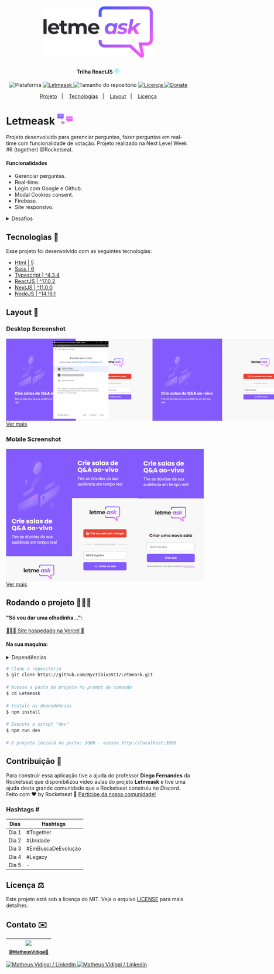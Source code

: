 <h1 align="center">
    <br>
    <img src="./.github/logo-full.svg" width="300" heigh="150" alt="Logo letmeask">
</h1>
<h4 align="center">
    Trilha ReactJS <img src="./.github/logo-icon-react.svg" height="15" alt="Logo icon react">
</h4>
<!-- <h4 align="center">Projeto web construído durante o Next Level Week #06-Together com a Rocketseat/DiegoFernandes.</h4> -->
<p align="center">
    <img alt="Plataforma" src="https://img.shields.io/static/v1?label=Plataforma&message=Mobile/PC&color=ff59f8&labelColor=835afd">
    <a aria-label="Completado" href="https://nextlevelweek.com/episodios/react/aula-5/edicao/6">
        <img alt="Letmeask" src="https://img.shields.io/badge/Letmeask-NLW 6.0-ff59f8?logo=data:image/png;base64,iVBORw0KGgoAAAANSUhEUgAAABAAAAAQCAMAAAAoLQ9TAAAALVBMVEVHcExxWsF0XMJzXMJxWcFsUsD///9jRrzY0u6Xh9Gsn9n39fyMecy0qd2bjNJWBT0WAAAABHRSTlMA2Do606wF2QAAAGlJREFUGJVdj1cWwCAIBLEsRU3uf9xobDH8+GZwUYi8i6ucJwrxKE+7D0G9Q4vlYqtmCSjndr4CgCgzlyFgfKfKCVO0LrPKjmiqMxGXkJwNnXskqWG+1oSM+BSwD8f29YLNjvx/OQrn+g99oQSoNmt3PgAAAABJRU5ErkJggg==&labelColor=835afd"></img>
    </a>
    <img alt="Tamanho do repositório" src="https://img.shields.io/github/repo-size/NyctibiusVII/Letmeask?color=ff59f8&labelColor=835afd">
    <a href="https://github.com/NyctibiusVII/Letmeask/blob/main/LICENSE">
        <img alt="Licença" src="https://img.shields.io/static/v1?label=License&message=MIT&color=ff59f8&labelColor=835afd">
    </a>
    <a href="https://picpay.me/Matheus_nyctibius_vii">
        <img alt="Donate" src="https://img.shields.io/static/v1?label=$&message=Donate&color=ff59f8&labelColor=835afd">
    </a>
</p>
<p align="center">
    <a href="#Letmeask-">Projeto</a>&nbsp;&nbsp;&nbsp;|&nbsp;&nbsp;&nbsp;
    <a href="#tecnologias-">Tecnologias</a>&nbsp;&nbsp;&nbsp;|&nbsp;&nbsp;&nbsp;
    <a href="#layout-">Layout</a>&nbsp;&nbsp;&nbsp;|&nbsp;&nbsp;&nbsp;
    <a href="#licença-%EF%B8%8F">Licença</a>
</p>
<!--
<p align="center">
    <a href="README.md">Inglês</a>
    ·
    <a href="README-pt.md">Português</a>
</p>
-->

# Letmeask <img src=".github/logo-letmeask.svg" width="42" alt="logo icon">
Projeto desenvolvido para gerenciar perguntas, fazer perguntas em real-time com funcionalidade de votação. Projeto realizado na Next Level Week #6 (together) @Rocketseat.

#### Funcionalidades
* Gerenciar perguntas.
* Real-time.
* Login com Google e Github.
* Modal Cookies consent.
* Firebase.
* Site responsivo.

<details>
    <summary>Desafios</summary>

```
✔ - Documentar bem o projeto
✔ - Melhorar o estilo: Responsividade e Design
✖ - Bloquear funcionalidades se não estiver logado
✖ - Banco de dados
✖ - Next PWA

Funcionalidades:
    - Trocar o tema da aplicação: Light e Dark
    ✔ - Banco de dados externo (Firebase)
    ✔ - oAuth github (Pagina de login)
    - Firebase:
        ✔ - Login com Google
        ✖ - Login com Github
    ✖ - Modal:
        ✖ - Close room
        ✖ - Delete question
    - Telas:
        ✔ - Home('/')
        ✔ - createRoom('/room/new')
        - roomsQA:
            - user('/rooms/[id]')
            - admin('/admin/rooms/[id]')
        - 404
```
</details>

## Tecnologias 🚀
Esse projeto foi desenvolvido com as seguintes tecnologias:
- [Html | 5](https://pt.wikipedia.org/wiki/HTML)
- [Sass | 6](https://sass-lang.com/)
- [Typescript | ^4.3.4](https://www.typescriptlang.org/)
- [ReactJS | ^17.0.2](https://pt-br.reactjs.org/)
- [NextJS | ^11.0.0](https://nextjs.org/)
- [NodeJS | ^14.16.1](https://nodejs.org/en/)

## Layout 🚧
### Desktop Screenshot
<div style="display: flex; flex-direction: 'column'; align-items: 'center';">
<!-- Responsive, 1366 x 768, 50% (Laptop L - 1366px)-->
    <!--<img width="400px" src="./.github/desktop/home.png">-->
    <img width="400px" src="./.github/desktop/home-login.png">
    <img width="400px" src="./.github/desktop/home-enter-this-room.png">
    <img width="400px" src="./.github/desktop/createRoom.png">
    <!--<img width="400px" src="./.github/desktop/admin-roomQA-with-questions.png">-->
    <!--<img width="400px" src="./.github/desktop/admin-roomQA-with-questions-being-answered.png">-->
    <!--<img width="400px" src="./.github/desktop/admin-roomQA-with-questions-answered.png">-->
    <!--<img width="400px" src="./.github/desktop/admin-roomQA-without-questions.png">-->
    <!--<img width="400px" src="./.github/desktop/modal-close-room.png">-->
    <!--<img width="400px" src="./.github/desktop/modal-delete-question.png">-->
    <!--<img width="400px" src="./.github/desktop/settings.png">-->
</div>
<a href="./.github/README-IMGS.md">Ver mais</a>

### Mobile Screenshot
<div style="display: flex; flex-direction: 'row';">
<!-- Responsive, 320 x 720, 75% (Mobile L - 320px)-->
    <img width="180px" src="./.github/mobile/home.png">
    <!--<img width="180px" src="./.github/mobile/home-login.png">-->
    <img width="180px" src="./.github/mobile/home-enter-this-room.png">
    <img width="180px" src="./.github/mobile/createRoom.png">
    <!--<img width="180px" src="./.github/mobile/admin-roomQA-with-questions.png">-->
    <!--<img width="180px" src="./.github/mobile/admin-roomQA-with-questions-being-answered.png">-->
    <!--<img width="180px" src="./.github/mobile/admin-roomQA-with-questions-answered.png">-->
    <!--<img width="180px" src="./.github/mobile/admin-roomQA-without-questions.png">-->
    <!--<img width="180px" src="./.github/mobile/modal-close-room.png">-->
    <!--<img width="180px" src="./.github/mobile/modal-delete-question.png">-->
    <!--<img width="180px" src="./.github/mobile/settings.png">-->
</div>
<a href="./.github/README-IMGS.md">Ver mais</a>
<!-- IMGS
    ------------------------------------------
    home
    home-login
    home-enter-this-room
    ------------------------------------------
    createRoom
    ------------------------------------------
    admin-roomQA-with-questions
    admin-roomQA-with-questions-being-answered
    admin-roomQA-with-questions-answered
    admin-roomQA-without-questions
    user-roomQA-with-questions
    user-roomQA-without-questions
    ------------------------------------------
    modal-close-room
    modal-delete-question
    ------------------------------------------
    settings
    ------------------------------------------
-->

## Rodando o projeto 🚴🏻‍♂️
#### "Só vou dar uma olhadinha...":
  <a href="https://letmeask-nyctibiusvii.vercel.app/">🙋🏻‍♀️ Site hospedado na Vercel 💬</a>

#### Na sua maquina:
<details>
    <summary>Dependências</summary>

```json
  "dependencies": {
    "firebase": "^8.6.8",
    "next": "11.0.0",
    "react": "17.0.2",
    "react-dom": "17.0.2",
    "sass": "^1.35.1"
  },
  "devDependencies": {
    "@types/react": "17.0.11",
    "eslint": "7.29.0",
    "eslint-config-next": "11.0.0",
    "next-sitemap": "^1.6.121",
    "typescript": "4.3.4"
  }
```
> Ex: `$ npm install _____` para instalar as dependências

> Utilize a tag `-D` para instalar as dependências de desenvolvimento.
> Utilize a tag `@types` para instalar o suporte a Typescript.
> Utilize a tag `@latest` para instalar a versão mais recente.
</details>

```bash
# Clone o repositório
$ git clone https://github.com/NyctibiusVII/Letmeask.git

# Acesse a pasta do projeto no prompt de comando
$ cd Letmeask

# Instale as dependências
$ npm install

# Execute o script "dev"
$ npm run dev

# O projeto inciará na porta: 3000 - acesse http://localhost:3000
```

## Contribuição 💭
Para construir essa aplicação tive a ajuda do professor **Diego Fernandes** da Rocketseat que disponibilizou video aulas do projeto **Letmeask** e tive uma ajuda desta grande comunidade que a Rocketseat construiu no *Discord*.
Feito com ♥ by Rocketseat :wave: [Participe da nossa comunidade!](https://discord.gg/YxU7fJT)

### Hashtags \#
| Dias  | Hashtags           |
|-------|--------------------|
| Dia 1 | #Together          |
| Dia 2 | #Unidade           |
| Dia 3 | #EmBuscaDeEvolução |
| Dia 4 | #Legacy            |
| Dia 5 | - |

## Licença ⚖️
Este projeto está sob a licença do MIT. Veja o arquivo [LICENSE](https://github.com/NyctibiusVII/Letmeask/blob/main/LICENSE) para mais detalhes.

## Contato ✉️
| <img src="https://user-images.githubusercontent.com/52816125/90341686-05b68880-dfd8-11ea-969c-70c9ce9d0278.jpg" width=100><br><sub><a href="https://www.instagram.com/nyctibius_vii/?hl=pt-br">@MatheusVidigal🦊</a></sub> |
| :---: |

<p align="left">
    <a href="https://www.linkedin.com/in/matheus-vidigal-nyctibiusvii/">
        <img alt="Matheus Vidigal / Linkedin" src="https://img.shields.io/badge/-Matheus Vidigal-835afd?style=flat&logo=Linkedin&logoColor=fff" />
    </a>
    <a href="https://mail.google.com/mail/u/1/#inbox?compose=GTvVlcSGLCKpKJfwPsKKqzXBplKkGtCLvCQcFWdWxCxQFfkHzzjVkgzrMFPBgKBmWFHvrjrCsMqSH">
        <img alt="Matheus Vidigal / Linkedin" src="https://img.shields.io/badge/-Matheus Vidigal-ff59f8?style=flat&logo=Gmail&logoColor=fff" />
    </a>
</p>